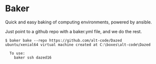 # Baker

Quick and easy baking of computing environments, powered by ansible.

Just point to a github repo with a baker.yml file, and we do the rest.

```
$ baker bake --repo https://github.com/alt-code/Dazed
ubuntu/xenial64 virtual machine created at C:\boxes\alt-code\Dazed

  To use:
    baker ssh dazed16
```
